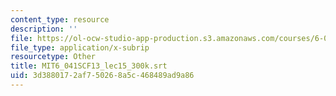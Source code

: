 ```yaml
---
content_type: resource
description: ''
file: https://ol-ocw-studio-app-production.s3.amazonaws.com/courses/6-041sc-probabilistic-systems-analysis-and-applied-probability-fall-2013/3d3880172af750268a5c468489ad9a86_MIT6_041SCF13_lec15_300k.vtt
file_type: application/x-subrip
resourcetype: Other
title: MIT6_041SCF13_lec15_300k.srt
uid: 3d388017-2af7-5026-8a5c-468489ad9a86
---
```

